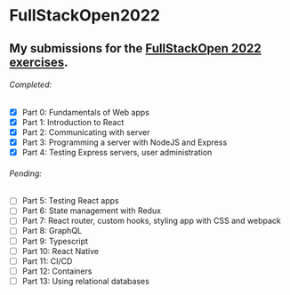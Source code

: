 # FullStackOpen2022
## My submissions for the [FullStackOpen 2022 exercises](https://fullstackopen.com/en/#course-contents).
###### Completed:
- [x] Part 0: Fundamentals of Web apps 
- [x] Part 1: Introduction to React 
- [x] Part 2: Communicating with server
- [x] Part 3: Programming a server with NodeJS and Express
- [x] Part 4: Testing Express servers, user administration
###### Pending:
- [ ] Part 5: Testing React apps
- [ ] Part 6: State management with Redux
- [ ] Part 7: React router, custom hooks, styling app with CSS and webpack
- [ ] Part 8: GraphQL 
- [ ] Part 9: Typescript
- [ ] Part 10: React Native
- [ ] Part 11: CI/CD
- [ ] Part 12: Containers
- [ ] Part 13: Using relational databases
